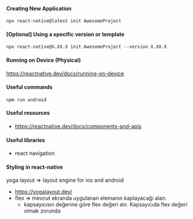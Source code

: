 #### Creating New Application

```
npx react-native@latest init AwesomeProject

```

#### [Optional] Using a specific version or template

```
npx react-native@X.XX.X init AwesomeProject --version X.XX.X

```

#### Running on Device (Physical)

https://reactnative.dev/docs/running-on-device

#### Useful commands

```
npm run android
```

#### Useful resources

- https://reactnative.dev/docs/components-and-apis

#### Useful libraries

- react navigation

#### Styling in react-native

yoga layout => layout engine for ios and android

- https://yogalayout.dev/
- flex => mevcut ekranda uygulanan elemanın kaplayacağı alan.
  - kapsayıcısın değerine göre flex değeri alır. Kapsayıcıda flex değeri olmak zorunda
